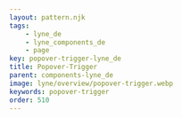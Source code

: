 ```yaml
---
layout: pattern.njk
tags: 
    - lyne_de
    - lyne_components_de
    - page
key: popover-trigger-lyne_de
title: Popover-Trigger
parent: components-lyne_de
image: lyne/overview/popover-trigger.webp
keywords: popover-trigger
order: 510
---
```

